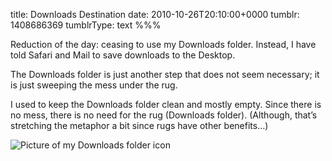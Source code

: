 title: Downloads Destination
date: 2010-10-26T20:10:00+0000
tumblr: 1408686369
tumblrType: text
%%%

Reduction of the day: ceasing to use my Downloads folder. Instead, I have told Safari and Mail to save downloads to the Desktop. 

The Downloads folder is just another step that does not seem necessary; it is just sweeping the mess under the rug. 

I used to keep the Downloads folder clean and mostly empty. Since there is no mess, there is no need for the rug (Downloads folder). (Although, that’s stretching the metaphor a bit since rugs have other benefits…)

![Picture of my Downloads folder icon](tumblr_lawyfimpyk1qb1802.png)

